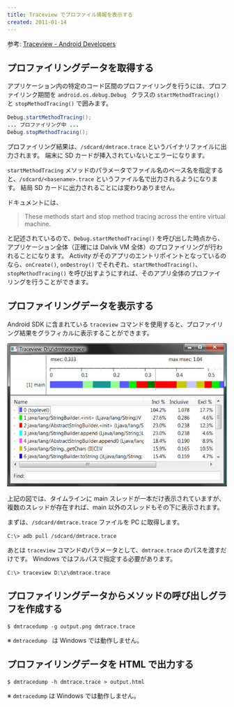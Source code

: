 ```yaml
---
title: Traceview でプロファイル情報を表示する
created: 2011-01-14
---
```


参考: [Traceview - Android Developers](http://developer.android.com/guide/developing/tools/traceview.html)


プロファイリングデータを取得する
----

アプリケーション内の特定のコード区間のプロファイリングを行うには、プロファイリンク期間を `android.os.debug.Debug ` クラスの  `startMethodTracing() ` と `stopMethodTracing()` で囲みます。

```java
Debug.startMethodTracing();
... プロファイリング中 ...
Debug.stopMethodTracing();
```

プロファイリング結果は、`/sdcard/dmtrace.trace` というバイナリファイルに出力されます。
端末に SD カードが挿入されていないとエラーになります。

`startMethodTracing` メソッドのパラメータでファイル名のベース名を指定すると、`/sdcard/<basename>.trace` というファイル名で出力されるようになります。
結局 SD カードに出力されることには変わりありません。

ドキュメントには、

> These methods start and stop method tracing across the entire virtual machine.

と記述されているので、`Debug.startMethodTracing()` を呼び出した時点から、アプリケーション全体（正確には Dalvik VM 全体）のプロファイリングが行われることになります。
Activity がそのアプリのエントリポイントとなっているのなら、`onCreate()`, `onDestroy()` でそれぞれ、`startMethodTracing()`、`stopMethodTracing()` を呼び出すようにすれば、そのアプリ全体のプロファイリングを行うことができます。


プロファイリングデータを表示する
----

Android SDK に含まれている `traceview` コマンドを使用すると、プロファイリング結果をグラフィカルに表示することができます。

![traceview.png](traceview.png)

上記の図では、タイムラインに main スレッドが一本だけ表示されていますが、複数のスレッドが存在すれば、main 以外のスレッドもその下に表示されます。

まずは、`/sdcard/dmtrace.trace` ファイルを PC に取得します。

```
C:\> adb pull /sdcard/dmtrace.trace
```

あとは `traceview` コマンドのパラメータとして、`dmtrace.trace` のパスを渡すだけです。
Windows ではフルパスで指定する必要があります。

```
C:\> traceview D:\z\dmtrace.trace
```


プロファイリングデータからメソッドの呼び出しグラフを作成する
----

```
$ dmtracedump -g output.png dmtrace.trace
```

※ `dmtracedump ` は Windows では動作しません。


プロファイリングデータを HTML で出力する
----

```
$ dmtracedump -h dmtrace.trace > output.html
```

※ `dmtracedump` は Windows では動作しません。

